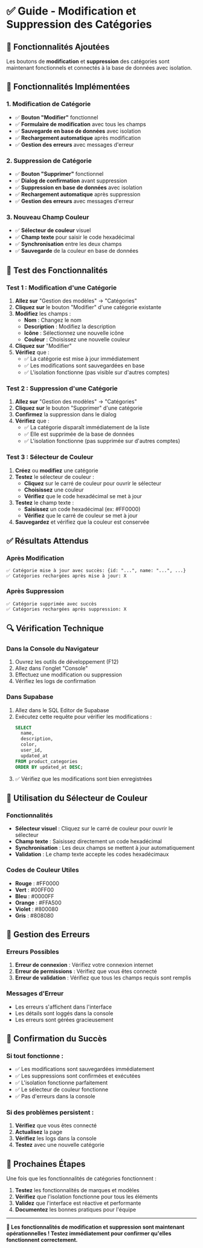# ✅ Guide - Modification et Suppression des Catégories

## 🎯 **Fonctionnalités Ajoutées**

Les boutons de **modification** et **suppression** des catégories sont maintenant fonctionnels et connectés à la base de données avec isolation.

## 🔧 **Fonctionnalités Implémentées**

### **1. Modification de Catégorie**
- ✅ **Bouton "Modifier"** fonctionnel
- ✅ **Formulaire de modification** avec tous les champs
- ✅ **Sauvegarde en base de données** avec isolation
- ✅ **Rechargement automatique** après modification
- ✅ **Gestion des erreurs** avec messages d'erreur

### **2. Suppression de Catégorie**
- ✅ **Bouton "Supprimer"** fonctionnel
- ✅ **Dialog de confirmation** avant suppression
- ✅ **Suppression en base de données** avec isolation
- ✅ **Rechargement automatique** après suppression
- ✅ **Gestion des erreurs** avec messages d'erreur

### **3. Nouveau Champ Couleur**
- ✅ **Sélecteur de couleur** visuel
- ✅ **Champ texte** pour saisir le code hexadécimal
- ✅ **Synchronisation** entre les deux champs
- ✅ **Sauvegarde** de la couleur en base de données

## 🧪 **Test des Fonctionnalités**

### **Test 1 : Modification d'une Catégorie**

1. **Allez sur** "Gestion des modèles" → "Catégories"
2. **Cliquez sur** le bouton "Modifier" d'une catégorie existante
3. **Modifiez** les champs :
   - **Nom** : Changez le nom
   - **Description** : Modifiez la description
   - **Icône** : Sélectionnez une nouvelle icône
   - **Couleur** : Choisissez une nouvelle couleur
4. **Cliquez sur** "Modifier"
5. **Vérifiez** que :
   - ✅ La catégorie est mise à jour immédiatement
   - ✅ Les modifications sont sauvegardées en base
   - ✅ L'isolation fonctionne (pas visible sur d'autres comptes)

### **Test 2 : Suppression d'une Catégorie**

1. **Allez sur** "Gestion des modèles" → "Catégories"
2. **Cliquez sur** le bouton "Supprimer" d'une catégorie
3. **Confirmez** la suppression dans le dialog
4. **Vérifiez** que :
   - ✅ La catégorie disparaît immédiatement de la liste
   - ✅ Elle est supprimée de la base de données
   - ✅ L'isolation fonctionne (pas supprimée sur d'autres comptes)

### **Test 3 : Sélecteur de Couleur**

1. **Créez** ou **modifiez** une catégorie
2. **Testez** le sélecteur de couleur :
   - **Cliquez** sur le carré de couleur pour ouvrir le sélecteur
   - **Choisissez** une couleur
   - **Vérifiez** que le code hexadécimal se met à jour
3. **Testez** le champ texte :
   - **Saisissez** un code hexadécimal (ex: #FF0000)
   - **Vérifiez** que le carré de couleur se met à jour
4. **Sauvegardez** et vérifiez que la couleur est conservée

## ✅ **Résultats Attendus**

### **Après Modification**
```
✅ Catégorie mise à jour avec succès: {id: "...", name: "...", ...}
✅ Catégories rechargées après mise à jour: X
```

### **Après Suppression**
```
✅ Catégorie supprimée avec succès
✅ Catégories rechargées après suppression: X
```

## 🔍 **Vérification Technique**

### **Dans la Console du Navigateur**
1. Ouvrez les outils de développement (F12)
2. Allez dans l'onglet "Console"
3. Effectuez une modification ou suppression
4. Vérifiez les logs de confirmation

### **Dans Supabase**
1. Allez dans le SQL Editor de Supabase
2. Exécutez cette requête pour vérifier les modifications :
   ```sql
   SELECT 
     name, 
     description,
     color,
     user_id, 
     updated_at 
   FROM product_categories 
   ORDER BY updated_at DESC;
   ```
3. ✅ Vérifiez que les modifications sont bien enregistrées

## 🎨 **Utilisation du Sélecteur de Couleur**

### **Fonctionnalités**
- **Sélecteur visuel** : Cliquez sur le carré de couleur pour ouvrir le sélecteur
- **Champ texte** : Saisissez directement un code hexadécimal
- **Synchronisation** : Les deux champs se mettent à jour automatiquement
- **Validation** : Le champ texte accepte les codes hexadécimaux

### **Codes de Couleur Utiles**
- **Rouge** : #FF0000
- **Vert** : #00FF00
- **Bleu** : #0000FF
- **Orange** : #FFA500
- **Violet** : #800080
- **Gris** : #808080

## 🚨 **Gestion des Erreurs**

### **Erreurs Possibles**
1. **Erreur de connexion** : Vérifiez votre connexion internet
2. **Erreur de permissions** : Vérifiez que vous êtes connecté
3. **Erreur de validation** : Vérifiez que tous les champs requis sont remplis

### **Messages d'Erreur**
- Les erreurs s'affichent dans l'interface
- Les détails sont loggés dans la console
- Les erreurs sont gérées gracieusement

## 🎉 **Confirmation du Succès**

### **Si tout fonctionne :**
- ✅ Les modifications sont sauvegardées immédiatement
- ✅ Les suppressions sont confirmées et exécutées
- ✅ L'isolation fonctionne parfaitement
- ✅ Le sélecteur de couleur fonctionne
- ✅ Pas d'erreurs dans la console

### **Si des problèmes persistent :**
1. **Vérifiez** que vous êtes connecté
2. **Actualisez** la page
3. **Vérifiez** les logs dans la console
4. **Testez** avec une nouvelle catégorie

## 🚀 **Prochaines Étapes**

Une fois que les fonctionnalités de catégories fonctionnent :

1. **Testez** les fonctionnalités de marques et modèles
2. **Vérifiez** que l'isolation fonctionne pour tous les éléments
3. **Validez** que l'interface est réactive et performante
4. **Documentez** les bonnes pratiques pour l'équipe

---

**🎯 Les fonctionnalités de modification et suppression sont maintenant opérationnelles ! Testez immédiatement pour confirmer qu'elles fonctionnent correctement.**


